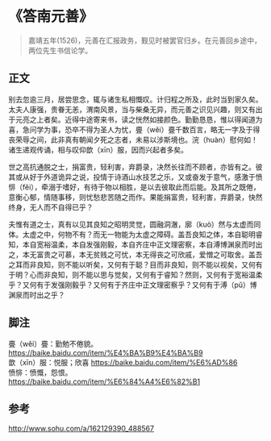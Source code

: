# 《答南元善》
> 嘉靖五年(1526)，元善在汇报政务，觐见时被罢官归乡。在元善回乡途中，两位先生书信论学。

## 正文

别去忽逾三月，居尝思念，辄与诸生私相慨叹。计归程之所及，此时当到家久矣。太夫人康强，贵眷无恙，渭南风景，当与柴桑无异，而元善之识见兴趣，则又有出于元亮之上者矣。近得中途寄来书，读之恍然如接颜色。勤勤恳恳，惟以得闻道为喜，急问学为事，恐卒不得为圣人为忧，亹（wěi）亹千数百言，略无一字及于得丧荣辱之间，此非真有朝闻夕死之志者，未易以涉斯境也。浣（huàn）慰何如！诸生递观传诵，相与叹仰歆（xīn）服，因而兴起者多矣。

世之高抗通脱之士，捐富贵，轻利害，弃爵录，决然长往而不顾者，亦皆有之。彼其或从好于外道诡异之说，投情于诗酒山水技艺之乐，又或奋发于意气，感激于愤悱（fěi），牵溺于嗜好，有待于物以相胜，是以去彼取此而后能。及其所之既倦，意衡心郁，情随事移，则忧愁悲苦随之而作。果能捐富贵，轻利害，弃爵录，快然终身，无人而不自得已乎？

夫惟有道之士，真有以见其良知之昭明灵觉，圆融洞澈，廓（kuò）然与太虚而同体。太虚之中，何物不有？而无一物能为太虚之障碍。盖吾良知之体，本自聪明睿知，本自宽裕温柔，本自发强刚毅，本自齐庄中正文理密察，本自溥博渊泉而时出之，本无富贵之可慕，本无贫贱之可忧，本无得丧之可欣戚，爱憎之可取舍。盖吾之耳而非良知，则不能以听矣，又何有于聪？目而非良知，则不能以视矣，又何有于明？心而非良知，则不能以思与觉矣，又何有于睿知？然则，又何有于宽裕温柔乎？又何有于发强刚毅乎？又何有于齐庄中正文理密察乎？又何有于溥（pǔ）博渊泉而时出之乎？


## 脚注

亹（wěi）亹：勤勉不倦貌。https://baike.baidu.com/item/%E4%BA%B9%E4%BA%B9</br>
歆（xīn）服：悦服；欣喜 https://baike.baidu.com/item/%E6%AD%86</br>
愤悱：愤慨，怨恨。https://baike.baidu.com/item/%E6%84%A4%E6%82%B1</br>
## 参考
http://www.sohu.com/a/162129390_488567
